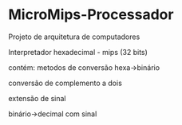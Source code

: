 # MicroMips-Processador
Projeto de arquitetura de computadores

Interpretador hexadecimal - mips (32 bits)

contém: metodos de conversão hexa->binário

conversão de complemento a dois

extensão de sinal

binário->decimal com sinal
